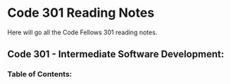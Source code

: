 # Code 301 Reading Notes

Here will go all the Code Fellows 301 reading notes. 

## Code 301 - Intermediate Software Development:

### Table of Contents:
